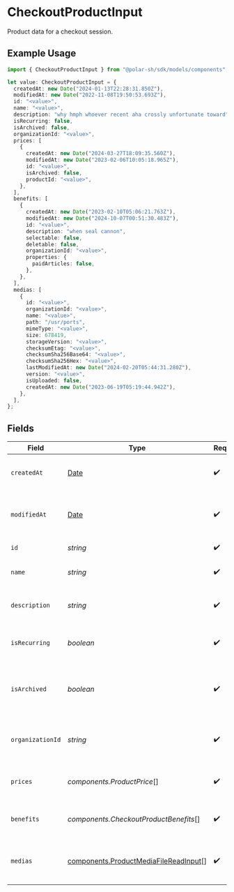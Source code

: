# CheckoutProductInput

Product data for a checkout session.

## Example Usage

```typescript
import { CheckoutProductInput } from "@polar-sh/sdk/models/components";

let value: CheckoutProductInput = {
  createdAt: new Date("2024-01-13T22:28:31.850Z"),
  modifiedAt: new Date("2022-11-08T19:50:53.693Z"),
  id: "<value>",
  name: "<value>",
  description: "why hmph whoever recent aha crossly unfortunate toward",
  isRecurring: false,
  isArchived: false,
  organizationId: "<value>",
  prices: [
    {
      createdAt: new Date("2024-03-27T18:09:35.560Z"),
      modifiedAt: new Date("2023-02-06T10:05:18.965Z"),
      id: "<value>",
      isArchived: false,
      productId: "<value>",
    },
  ],
  benefits: [
    {
      createdAt: new Date("2023-02-10T05:06:21.763Z"),
      modifiedAt: new Date("2024-10-07T00:51:30.483Z"),
      id: "<value>",
      description: "when seal cannon",
      selectable: false,
      deletable: false,
      organizationId: "<value>",
      properties: {
        paidArticles: false,
      },
    },
  ],
  medias: [
    {
      id: "<value>",
      organizationId: "<value>",
      name: "<value>",
      path: "/usr/ports",
      mimeType: "<value>",
      size: 678419,
      storageVersion: "<value>",
      checksumEtag: "<value>",
      checksumSha256Base64: "<value>",
      checksumSha256Hex: "<value>",
      lastModifiedAt: new Date("2024-02-20T05:44:31.280Z"),
      version: "<value>",
      isUploaded: false,
      createdAt: new Date("2023-06-19T05:19:44.942Z"),
    },
  ],
};
```

## Fields

| Field                                                                                          | Type                                                                                           | Required                                                                                       | Description                                                                                    |
| ---------------------------------------------------------------------------------------------- | ---------------------------------------------------------------------------------------------- | ---------------------------------------------------------------------------------------------- | ---------------------------------------------------------------------------------------------- |
| `createdAt`                                                                                    | [Date](https://developer.mozilla.org/en-US/docs/Web/JavaScript/Reference/Global_Objects/Date)  | :heavy_check_mark:                                                                             | Creation timestamp of the object.                                                              |
| `modifiedAt`                                                                                   | [Date](https://developer.mozilla.org/en-US/docs/Web/JavaScript/Reference/Global_Objects/Date)  | :heavy_check_mark:                                                                             | Last modification timestamp of the object.                                                     |
| `id`                                                                                           | *string*                                                                                       | :heavy_check_mark:                                                                             | The ID of the product.                                                                         |
| `name`                                                                                         | *string*                                                                                       | :heavy_check_mark:                                                                             | The name of the product.                                                                       |
| `description`                                                                                  | *string*                                                                                       | :heavy_check_mark:                                                                             | The description of the product.                                                                |
| `isRecurring`                                                                                  | *boolean*                                                                                      | :heavy_check_mark:                                                                             | Whether the product is a subscription tier.                                                    |
| `isArchived`                                                                                   | *boolean*                                                                                      | :heavy_check_mark:                                                                             | Whether the product is archived and no longer available.                                       |
| `organizationId`                                                                               | *string*                                                                                       | :heavy_check_mark:                                                                             | The ID of the organization owning the product.                                                 |
| `prices`                                                                                       | *components.ProductPrice*[]                                                                    | :heavy_check_mark:                                                                             | List of prices for this product.                                                               |
| `benefits`                                                                                     | *components.CheckoutProductBenefits*[]                                                         | :heavy_check_mark:                                                                             | List of benefits granted by the product.                                                       |
| `medias`                                                                                       | [components.ProductMediaFileReadInput](../../models/components/productmediafilereadinput.md)[] | :heavy_check_mark:                                                                             | List of medias associated to the product.                                                      |